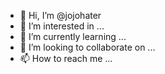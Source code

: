 - 👋 Hi, I’m @jojohater
- 👀 I’m interested in ...
- 🌱 I’m currently learning ...
- 💞️ I’m looking to collaborate on ...
- 📫 How to reach me ...

<!---
jojohater/jojohater is a ✨ special ✨ repository because its `README.md` (this file) appears on your GitHub profile.
You can click the Preview link to take a look at your changes.
--->
